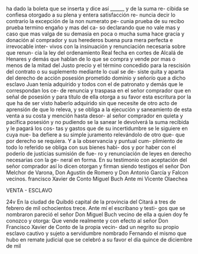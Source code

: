 ha dado la boleta que se inserta y dice así ______ y de la suma re-
cibida se confiesa otorgado a su plena y entera satisfacción re-
nuncia decir lo contrario la excepción de la non numerato pe-
cunia prueba de su recibo prueba termino engaño y mas del ca-
so declarando que no vale mas y caso que mas valga de su
demasia en poca o mucha suma hace gracia y donación al comprador
y sus herederos buena pura mera perfecta e irrevocable inter-
vivos con la insinuación y renunciación necesaria sobre que renun-
cia la ley del ordenamiento Real fecha en cortes de Alcalá de
Henares y demás que hablan de lo que se compra y vende por mas
o menos de la mitad del Justo precio y el término concedido para
la rescisión del contrato o su suplemento mediante lo cual se de-
siste quita y aparta del derecho de acción posesión prometido
dominio y señorío que a dicho esclavo Juan tenía adquirido
y todos con el de patronato y demás que le correspondan los ce-
de renuncia y traspasa en el señor comprador que en señal de
posesión y para título de ella otorga a su favor esta escritura
por la que ha de ser visto haberlo adquirido sin que necesite de
otro acto de aprensión de que lo releva, y se obliga a la ejecución
y saneamiento de esta venta a su costa y mención hasta desor-
al señor comprador en quieta y pacífica posesión y no pudiendo
se la sanear le devolverá la suma recibida y le pagará los cos-
tas y gastos que de su incertidumbre se le siguiere en cuya nue-
ba defiere a su simple juramento relevándolo de otro que-
que por derecho se requiera. Y a la observancia y puntual cum-
plimiento de todo lo referido se obliga con sus bienes habi-
dos y por haber con el poderío de justicias sumisión de fue-
ro y renunciación de leyes en derecho necesarias con la ge-
neral en forma. En su testimonio con aceptación del señor
comprador así lo dicen otorgan y firman siendo testigos el
señor Don Melchor de Varona, Don Agustín de Romero y Don
Antonio García y Falcon vecinos.
francisco Xavier de Conto Miguel Buch
Ante mi Vicente Olaechea

VENTA - ESCLAVO

24v En la ciudad de Quibdó capital de la provincia del Citará a tres de
febrero de mil ochocientos trece. Ante mí el escribano y testi-
gos que se nombraron pareció el señor Don Miguel Buch vecino
de ella a quien doy fe conozco y otorga: Que vende realmente y con
efecto al señor Don Francisco Xavier de Conto de la propia vecin-
dad un negrito su propio esclavo cautivo y sujeto a servidumbre
nombrado Fernando el mismo que hubo en remate judicial
que se celebró a su favor el día quince de diciembre de mil